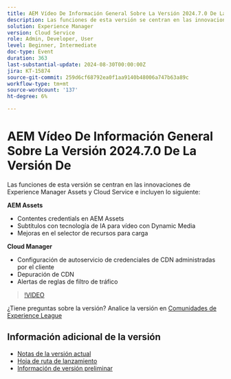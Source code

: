 ```yaml
---
title: AEM Vídeo De Información General Sobre La Versión 2024.7.0 De La Versión De
description: Las funciones de esta versión se centran en las innovaciones de Experience Manager Assets y Cloud Service e incluyen lo siguiente:AEM Assets:Contentes credentials en AEM Assets AI powered captions para vídeo con Dynamic Media Asset Selector Enhances for Upload Cloud Manager:Configuración de autoservicio de credenciales de CDN administradas por el cliente Credenciales de CDN Purga de reglas de filtrado de tráfico Alertas​
solution: Experience Manager
version: Cloud Service
role: Admin, Developer, User
level: Beginner, Intermediate
doc-type: Event
duration: 363
last-substantial-update: 2024-08-30T00:00:00Z
jira: KT-15874
source-git-commit: 259d6cf68792ea0f1aa9140b48006a747b63a89c
workflow-type: tm+mt
source-wordcount: '137'
ht-degree: 6%

---
```


# AEM Vídeo De Información General Sobre La Versión 2024.7.0 De La Versión De

Las funciones de esta versión se centran en las innovaciones de Experience Manager Assets y Cloud Service e incluyen lo siguiente:

**AEM Assets**

* Contentes credentials en AEM Assets&#x200B;
* Subtítulos con tecnología de IA para vídeo con Dynamic Media&#x200B;
* Mejoras en el selector de recursos para carga&#x200B;

**Cloud Manager**

* Configuración de autoservicio de credenciales de CDN administradas por el cliente&#x200B;
* Depuración de CDN&#x200B;
* Alertas de reglas de filtro de tráfico&#x200B;

>[!VIDEO](https://video.tv.adobe.com/v/3431707/?learn=on)


¿Tiene preguntas sobre la versión?  Analice la versión en [Comunidades de Experience League](https://adobe.ly/44Ofo8H)

## Información adicional de la versión

* [Notas de la versión actual](https://experienceleague.adobe.com/docs/experience-manager-cloud-service/content/release-notes/home.html?lang=es)
* [Hoja de ruta de lanzamiento](https://experienceleague.adobe.com/docs/experience-manager-release-information/aem-release-updates/update-releases-roadmap.html?lang=es)
* [Información de versión preliminar](https://experienceleague.adobe.com/docs/experience-manager-cloud-service/content/release-notes/prerelease.html)
